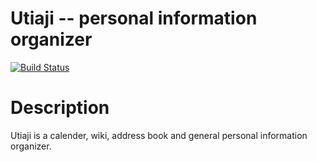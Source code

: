 Utiaji -- personal information organizer
======
[![Build Status](https://travis-ci.org/bduggan/utiaji.svg?branch=master)](https://travis-ci.org/bduggan/utiaji)

Description
===========
Utiaji is a calender, wiki, address book and general personal information organizer.
